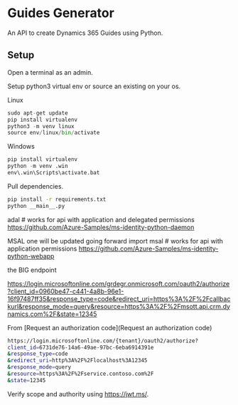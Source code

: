 # Guides Generator 

An API to create Dynamics 365 Guides using Python.

## Setup

Open a terminal as an admin.

Setup python3 virtual env or source an existing on your os.

Linux
```python
sudo apt-get update
pip install virtualenv
python3 -m venv linux 
source env/linux/bin/activate 
```

Windows
```python
pip install virtualenv
python -m venv .win
env\.win\Scripts\activate.bat
```

Pull dependencies.
```bash
pip install -r requirements.txt
python __main__.py
```

adal # works for api with application and delegated permissions
https://github.com/Azure-Samples/ms-identity-python-daemon

MSAL one will be updated going forward
import msal # works for api with application permissions
https://github.com/Azure-Samples/ms-identity-python-webapp

the BIG endpoint

https://login.microsoftonline.com/grdegr.onmicrosoft.com/oauth2/authorize?client_id=0960be47-c441-4a8b-96e1-16f97487ff35&response_type=code&redirect_uri=https%3A%2F%2Fcallbackurl&response_mode=query&resource=https%3A%2F%2Fmsott.api.crm.dynamics.com%2F&state=12345

From [Request an authorization code](Request an authorization code)

```sh
https://login.microsoftonline.com/{tenant}/oauth2/authorize?
client_id=6731de76-14a6-49ae-97bc-6eba6914391e
&response_type=code
&redirect_uri=http%3A%2F%2Flocalhost%3A12345
&response_mode=query
&resource=https%3A%2F%2Fservice.contoso.com%2F
&state=12345
```

Verify scope and authority using https://jwt.ms/.